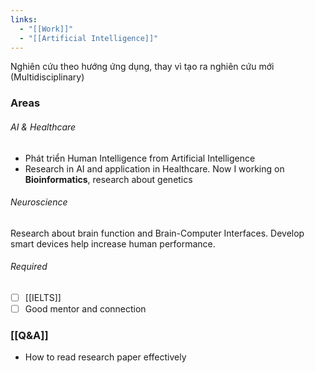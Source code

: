 ```yaml
---
links:
  - "[[Work]]"
  - "[[Artificial Intelligence]]"
---
```

Nghiên cứu theo hướng ứng dụng, thay vì tạo ra nghiên cứu mới (Multidisciplinary)
### Areas

###### AI & Healthcare 

- Phát triển Human Intelligence from Artificial Intelligence
- Research in AI and application in Healthcare. Now I working on **Bioinformatics**, research about genetics

###### Neuroscience

Research about brain function and Brain-Computer Interfaces. Develop smart devices help increase human performance.

###### Required

- [ ] [[IELTS]]
- [ ] Good mentor and connection 

### [[Q&A]]

- How to read research paper effectively